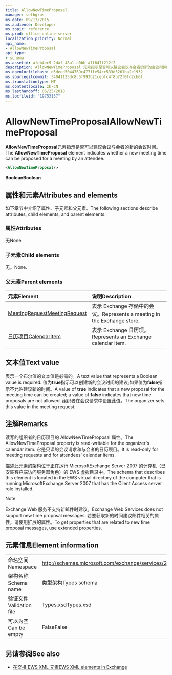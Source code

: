 ```yaml
---
title: AllowNewTimeProposal
manager: sethgros
ms.date: 09/17/2015
ms.audience: Developer
ms.topic: reference
ms.prod: office-online-server
localization_priority: Normal
api_name:
- AllowNewTimeProposal
api_type:
- schema
ms.assetid: afdb4ec9-2daf-48a1-a0bb-a7f647f212f2
description: AllowNewTimeProposal 元素指示是否可以建议会议与会者的新的会议时间。
ms.openlocfilehash: d5deed5044769c477ffe54cc533d5261ba2e1932
ms.sourcegitcommit: 34041125dc8c5f993b21cebfc4f8b72f0fd2cb6f
ms.translationtype: MT
ms.contentlocale: zh-CN
ms.lasthandoff: 06/25/2018
ms.locfileid: "19753137"
---
```

# <a name="allownewtimeproposal"></a><span data-ttu-id="2d478-103">AllowNewTimeProposal</span><span class="sxs-lookup"><span data-stu-id="2d478-103">AllowNewTimeProposal</span></span>

<span data-ttu-id="2d478-104">**AllowNewTimeProposal**元素指示是否可以建议会议与会者的新的会议时间。</span><span class="sxs-lookup"><span data-stu-id="2d478-104">The **AllowNewTimeProposal** element indicates whether a new meeting time can be proposed for a meeting by an attendee.</span></span> 
  
```xml
<AllowNewTimeProposal/>
```

 <span data-ttu-id="2d478-105">**Boolean**</span><span class="sxs-lookup"><span data-stu-id="2d478-105">**Boolean**</span></span>
## <a name="attributes-and-elements"></a><span data-ttu-id="2d478-106">属性和元素</span><span class="sxs-lookup"><span data-stu-id="2d478-106">Attributes and elements</span></span>

<span data-ttu-id="2d478-107">如下章节中介绍了属性、子元素和父元素。</span><span class="sxs-lookup"><span data-stu-id="2d478-107">The following sections describe attributes, child elements, and parent elements.</span></span>
  
### <a name="attributes"></a><span data-ttu-id="2d478-108">属性</span><span class="sxs-lookup"><span data-stu-id="2d478-108">Attributes</span></span>

<span data-ttu-id="2d478-109">无</span><span class="sxs-lookup"><span data-stu-id="2d478-109">None</span></span>
  
### <a name="child-elements"></a><span data-ttu-id="2d478-110">子元素</span><span class="sxs-lookup"><span data-stu-id="2d478-110">Child elements</span></span>

<span data-ttu-id="2d478-111">无。</span><span class="sxs-lookup"><span data-stu-id="2d478-111">None.</span></span>
  
### <a name="parent-elements"></a><span data-ttu-id="2d478-112">父元素</span><span class="sxs-lookup"><span data-stu-id="2d478-112">Parent elements</span></span>

|<span data-ttu-id="2d478-113">**元素**</span><span class="sxs-lookup"><span data-stu-id="2d478-113">**Element**</span></span>|<span data-ttu-id="2d478-114">**说明**</span><span class="sxs-lookup"><span data-stu-id="2d478-114">**Description**</span></span>|
|:-----|:-----|
|[<span data-ttu-id="2d478-115">MeetingRequest</span><span class="sxs-lookup"><span data-stu-id="2d478-115">MeetingRequest</span></span>](meetingrequest.md) <br/> |<span data-ttu-id="2d478-116">表示 Exchange 存储中的会议。</span><span class="sxs-lookup"><span data-stu-id="2d478-116">Represents a meeting in the Exchange store.</span></span>  <br/> |
|[<span data-ttu-id="2d478-117">日历项目</span><span class="sxs-lookup"><span data-stu-id="2d478-117">CalendarItem</span></span>](calendaritem.md) <br/> |<span data-ttu-id="2d478-118">表示 Exchange 日历项。</span><span class="sxs-lookup"><span data-stu-id="2d478-118">Represents an Exchange calendar item.</span></span>  <br/> |
   
## <a name="text-value"></a><span data-ttu-id="2d478-119">文本值</span><span class="sxs-lookup"><span data-stu-id="2d478-119">Text value</span></span>

<span data-ttu-id="2d478-120">表示一个布尔值的文本值是必需的。</span><span class="sxs-lookup"><span data-stu-id="2d478-120">A text value that represents a Boolean value is required.</span></span> <span data-ttu-id="2d478-121">值为**true**指示可以创建新的会议时间的建议;如果值为**false**指示不允许建议新的时间。</span><span class="sxs-lookup"><span data-stu-id="2d478-121">A value of **true** indicates that a new proposal for the meeting time can be created; a value of **false** indicates that new time proposals are not allowed.</span></span> <span data-ttu-id="2d478-122">组织者在会议请求中设置此值。</span><span class="sxs-lookup"><span data-stu-id="2d478-122">The organizer sets this value in the meeting request.</span></span> 
  
## <a name="remarks"></a><span data-ttu-id="2d478-123">注解</span><span class="sxs-lookup"><span data-stu-id="2d478-123">Remarks</span></span>

<span data-ttu-id="2d478-124">读写的组织者的日历项目的 AllowNewTimeProposal 属性。</span><span class="sxs-lookup"><span data-stu-id="2d478-124">The AllowNewTimeProposal property is read-writable for the organizer's calendar item.</span></span> <span data-ttu-id="2d478-125">它是只读的会议请求和与会者的日历项目。</span><span class="sxs-lookup"><span data-stu-id="2d478-125">It is read-only for meeting requests and for attendees' calendar items.</span></span>
  
<span data-ttu-id="2d478-126">描述此元素的架构位于正在运行 MicrosoftExchange Server 2007 的计算机（已安装客户端访问服务器角色）的 EWS 虚拟目录中。</span><span class="sxs-lookup"><span data-stu-id="2d478-126">The schema that describes this element is located in the EWS virtual directory of the computer that is running MicrosoftExchange Server 2007 that has the Client Access server role installed.</span></span>
  
> [!NOTE]
> <span data-ttu-id="2d478-127">Exchange Web 服务不支持新邮件时建议。</span><span class="sxs-lookup"><span data-stu-id="2d478-127">Exchange Web Services does not support new time proposal messages.</span></span> <span data-ttu-id="2d478-128">若要获取新的时间建议邮件相关的属性，请使用扩展的属性。</span><span class="sxs-lookup"><span data-stu-id="2d478-128">To get properties that are related to new time proposal messages, use extended properties.</span></span> 
  
## <a name="element-information"></a><span data-ttu-id="2d478-129">元素信息</span><span class="sxs-lookup"><span data-stu-id="2d478-129">Element information</span></span>

|||
|:-----|:-----|
|<span data-ttu-id="2d478-130">命名空间</span><span class="sxs-lookup"><span data-stu-id="2d478-130">Namespace</span></span>  <br/> |http://schemas.microsoft.com/exchange/services/2006/types  <br/> |
|<span data-ttu-id="2d478-131">架构名称</span><span class="sxs-lookup"><span data-stu-id="2d478-131">Schema name</span></span>  <br/> |<span data-ttu-id="2d478-132">类型架构</span><span class="sxs-lookup"><span data-stu-id="2d478-132">Types schema</span></span>  <br/> |
|<span data-ttu-id="2d478-133">验证文件</span><span class="sxs-lookup"><span data-stu-id="2d478-133">Validation file</span></span>  <br/> |<span data-ttu-id="2d478-134">Types.xsd</span><span class="sxs-lookup"><span data-stu-id="2d478-134">Types.xsd</span></span>  <br/> |
|<span data-ttu-id="2d478-135">可以为空</span><span class="sxs-lookup"><span data-stu-id="2d478-135">Can be empty</span></span>  <br/> |<span data-ttu-id="2d478-136">False</span><span class="sxs-lookup"><span data-stu-id="2d478-136">False</span></span>  <br/> |
   
## <a name="see-also"></a><span data-ttu-id="2d478-137">另请参阅</span><span class="sxs-lookup"><span data-stu-id="2d478-137">See also</span></span>

- [<span data-ttu-id="2d478-138">在交换 EWS XML 元素</span><span class="sxs-lookup"><span data-stu-id="2d478-138">EWS XML elements in Exchange</span></span>](ews-xml-elements-in-exchange.md)

